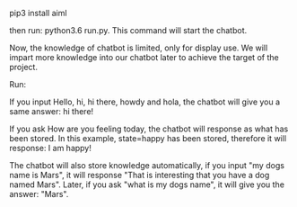 pip3 install aiml

then run:  python3.6 run.py. This command will start the chatbot.

Now, the knowledge of chatbot is limited, only for display use. We will impart more knowledge into our chatbot later to achieve the target of the project.


Run:

If you input Hello, hi, hi there, howdy and hola, the chatbot will give you a same answer: hi there!

If you ask How are you feeling today, the chatbot will response as what has been stored. In this example, state=happy has been
stored, therefore it will response: I am happy!

The chatbot will also store knowledge automatically, if you input "my dogs name is Mars", it will response "That is interesting that you have a dog named Mars".  Later, if you ask "what is my dogs name", it will give you the answer: "Mars".
